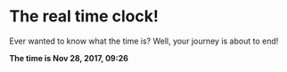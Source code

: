 # The real time clock!

Ever wanted to know what the time is? Well, your journey is about to end!

**The time is Nov 28, 2017, 09:26**
